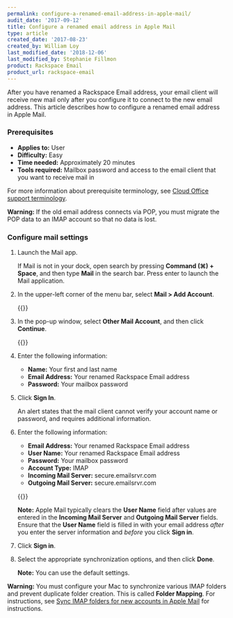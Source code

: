 ```yaml
---
permalink: configure-a-renamed-email-address-in-apple-mail/
audit_date: '2017-09-12'
title: Configure a renamed email address in Apple Mail
type: article
created_date: '2017-08-23'
created_by: William Loy
last_modified_date: '2018-12-06'
last_modified_by: Stephanie Fillmon
product: Rackspace Email
product_url: rackspace-email
---
```


After you have renamed a Rackspace Email address, your email client will receive new mail only after you configure it to connect to the new email address. This article describes how to configure a renamed email address in Apple Mail.

### Prerequisites

- **Applies to:** User
- **Difficulty:** Easy
- **Time needed:** Approximately 20 minutes
- **Tools required:**  Mailbox password and access to the email client that you want to receive mail in

For more information about prerequisite terminology, see [Cloud Office support terminology](/how-to/cloud-office-support-terminology/).

**Warning:** If the old email address connects via POP, you must migrate the POP data to an IMAP account so that no data is lost.

### Configure mail settings

1. Launch the Mail app.

   If Mail is not in your dock, open search by pressing **Command (⌘) + Space**, and then type **Mail** in the search bar. Press enter to launch the Mail application.

2. In the upper-left corner of the menu bar, select **Mail > Add Account**.

   {{<image src="mail_addaccountdropdown.png" alt="" title="">}}

3. In the pop-up window, select **Other Mail Account**, and then click **Continue**.

   {{<image src="accounttype_imap.png" alt="" title="">}}

4. Enter the following information:

   - **Name:** Your first and last name
   - **Email Address:** Your renamed Rackspace Email address
   - **Password:** Your mailbox password

5. Click **Sign In**.

   An alert states that the mail client cannot verify your account name or password, and requires additional information.

6. Enter the following information:

   - **Email Address:** Your renamed Rackspace Email address
   - **User Name:** Your renamed Rackspace Email address
   - **Password:** Your mailbox password
   - **Account Type:** IMAP
   - **Incoming Mail Server:** secure.emailsrvr.com
   - **Outgoing Mail Server:** secure.emailsrvr.com

   {{<image src="imap_serversettings.png" alt="" title="">}}

   **Note:** Apple Mail typically clears the **User Name** field after values are entered in the **Incoming Mail Server** and **Outgoing Mail Server** fields. Ensure that the **User Name** field is filled in with your email address *after* you enter the server information and *before* you click **Sign in**.

7. Click **Sign in**.
8. Select the appropriate synchronization options, and then click **Done**.

   **Note:** You can use the default settings.

**Warning:** You must configure your Mac to synchronize various IMAP folders and prevent duplicate folder creation. This is called **Folder Mapping**. For instructions, see [Sync IMAP folders for new accounts in Apple Mail](/how-to/synchronize-imap-folders-for-new-accounts-in-apple-mail/) for instructions.
